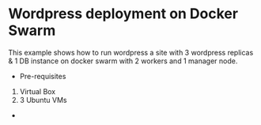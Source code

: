 # Wordpress deployment on Docker Swarm #

This example shows how to run wordpress a site with 3 wordpress replicas & 1 DB instance on docker swarm with 2 workers and 1 manager node.
- Pre-requisites
1. Virtual Box
2. 3 Ubuntu VMs
- 
